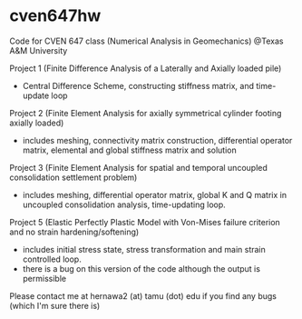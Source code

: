 # cven647hw

Code for CVEN 647 class (Numerical Analysis in Geomechanics) @Texas A&M University

Project 1 (Finite Difference Analysis of a Laterally and Axially loaded pile)
- Central Difference Scheme, constructing stiffness matrix, and time-update loop

Project 2 (Finite Element Analysis for axially symmetrical cylinder footing axially loaded)
- includes meshing, connectivity matrix construction, differential operator matrix, elemental and global stiffness matrix and solution

Project 3 (Finite Element Analysis for spatial and temporal uncoupled consolidation settlement problem)
- includes meshing, differential operator matrix, global K and Q matrix in uncoupled consolidation analysis, time-updating loop.

Project 5 (Elastic Perfectly Plastic Model with Von-Mises failure criterion and no strain hardening/softening)
- includes initial stress state, stress transformation and main strain controlled loop.
- there is a bug on this version of the code although the output is permissible

Please contact me at hernawa2 (at) tamu (dot) edu if you find any bugs (which I'm sure there is)
